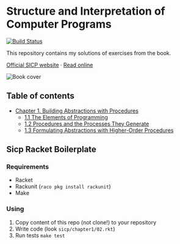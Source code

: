 # Structure and Interpretation of Computer Programs

[![Build Status](https://travis-ci.org/bondiano/sicp.svg?branch=master)](https://travis-ci.org/bondiano/sicp)

This repository contains my solutions of exercises from the book.

[Official SICP website](https://mitpress.mit.edu/sicp) · [Read online](http://sarabander.github.io/sicp/)

![Book cover](http://xahlee.info/UnixResource_dir/gki/Structure_and_Interpretation_of_Computer_Programs.jpg)

## Table of contents

- [Chapter 1. Building Abstractions with Procedures](./sicp/chapter_1)
  - [1.1 The Elements of Programming](./sicp/chapter_1/1_the_elements_of_programming)
  - [1.2 Procedures and the Processes They Generate](./sicp/chapter_1/2_procedures_and_the_processes_they_generate)
  - [1.3 Formulating Abstractions with Higher-Order Procedures](./sicp/chapter_1/3_formulating_abstractionswith_higher-order_procedures)

## Sicp Racket Boilerplate

### Requirements

* Racket
* Rackunit (`raco pkg install rackunit`)
* Make

### Using

1. Copy content of this repo (not clone!) to your repository
1. Write code (look `sicp/chapter1/02.rkt`)
1. Run tests `make test`
